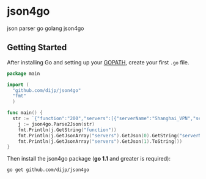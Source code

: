 json4go
=======

json parser go golang json4go

## Getting Started

After installing Go and setting up your [GOPATH](http://golang.org/doc/code.html#GOPATH), create your first `.go` file. 

~~~ go
package main

import (
  "github.com/dijp/json4go"
  "fmt"
  )

func main() {
  str := `{"function":"200","servers":[{"serverName":"Shanghai_VPN","serverIP":"127.0.0.1"},{"serverName":"Beijing_VPN","serverIP":"127.0.0.2"}]}`
	j := json4go.Parse2Json(str)
	fmt.Println(j.GetString("function"))
	fmt.Println(j.GetJsonArray("servers").GetJson(0).GetString("serverName"))
	fmt.Println(j.GetJsonArray("servers").GetJson(1).ToString())
}
~~~

Then install the json4go package (**go 1.1** and greater is required):
~~~
go get github.com/dijp/json4go
~~~
